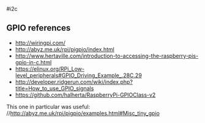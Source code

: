 #i2c

## GPIO references
* http://wiringpi.com/
* http://abyz.me.uk/rpi/pigpio/index.html
* http://www.hertaville.com/introduction-to-accessing-the-raspberry-pis-gpio-in-c.html
* https://elinux.org/RPi_Low-level_peripherals#GPIO_Driving_Example_.28C.29
* http://developer.ridgerun.com/wiki/index.php?title=How_to_use_GPIO_signals
* https://github.com/halherta/RaspberryPi-GPIOClass-v2

This one in particular was useful:
//http://abyz.me.uk/rpi/pigpio/examples.html#Misc_tiny_gpio

